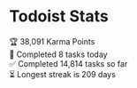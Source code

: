 
# Todoist Stats

<!-- TODO-IST:START -->
🏆  38,091 Karma Points           
🌸  Completed 8 tasks today           
✅  Completed 14,814 tasks so far           
⏳  Longest streak is 209 days
<!-- TODO-IST:END -->

